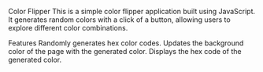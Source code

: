 

Color Flipper
This is a simple color flipper application built using JavaScript. It generates random colors with a click of a button, allowing users to explore different color combinations.

Features
Randomly generates hex color codes.
Updates the background color of the page with the generated color.
Displays the hex code of the generated color.

